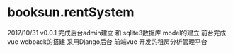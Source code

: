 # booksun.rentSystem
2017/10/31 v0.0.1
完成后台admin建立 和 sqlite3数据库 model的建立
前台完成vue webpack的搭建
采用Django后台 前端vue 开发的租房分析管理平台
